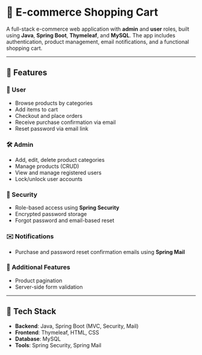 # 🛒 E-commerce Shopping Cart

A full-stack e-commerce web application with **admin** and **user** roles, built using **Java**, **Spring Boot**, **Thymeleaf**, and **MySQL**. The app includes authentication, product management, email notifications, and a functional shopping cart.

---

## 🚀 Features

### 👤 User
- Browse products by categories
- Add items to cart
- Checkout and place orders
- Receive purchase confirmation via email
- Reset password via email link

### 🛠️ Admin
- Add, edit, delete product categories
- Manage products (CRUD)
- View and manage registered users
- Lock/unlock user accounts

### 🔐 Security
- Role-based access using **Spring Security**
- Encrypted password storage
- Forgot password and email-based reset

### ✉️ Notifications
- Purchase and password reset confirmation emails using **Spring Mail**

### 🔧 Additional Features
- Product pagination
- Server-side form validation

---

## 🧰 Tech Stack

- **Backend**: Java, Spring Boot (MVC, Security, Mail)
- **Frontend**: Thymeleaf, HTML, CSS
- **Database**: MySQL
- **Tools**: Spring Security, Spring Mail


>

